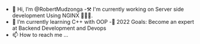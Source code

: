 - 👋 Hi, I’m @RobertMudzonga
-⚒ I'm currently working on Server side development Using NGINX 🧑🏿‍💻.
- 🌱 I’m currently learning  C++ with OOP
-🥅 2022 Goals: Become an expert at Backend Development and Devops
- 📫 How to reach me ...

<!---
RobertMudzonga/RobertMudzonga is a ✨ special ✨ repository because its `README.md` (this file) appears on your GitHub profile.
You can click the Preview link to take a look at your changes.
--->
